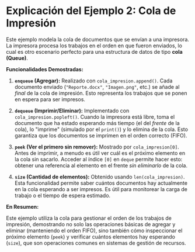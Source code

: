 # Explicación del Ejemplo 2: Cola de Impresión

Este ejemplo modela la cola de documentos que se envían a una impresora. La impresora procesa los trabajos en el orden en que fueron enviados, lo cual es otro escenario perfecto para una estructura de datos de tipo **cola (Queue)**.

**Funcionalidades Demostradas:**

1.  **`enqueue` (Agregar):** Realizado con `cola_impresion.append()`. Cada documento enviado (`"Reporte.docx"`, `"Imagen.png"`, etc.) se añade al *final* de la cola de impresión. Esto representa los trabajos que se ponen en espera para ser impresos.

2.  **`dequeue` (Imprimir/Eliminar):** Implementado con `cola_impresion.popleft()`. Cuando la impresora está libre, toma el documento que ha estado esperando más tiempo (el del *frente* de la cola), lo "imprime" (simulado por el `print()`) y lo elimina de la cola. Esto garantiza que los documentos se imprimen en el orden correcto (FIFO).

3.  **`peek` (Ver el primero sin remover):** Mostrado por `cola_impresion[0]`. Antes de imprimir, a menudo es útil ver cuál es el próximo elemento en la cola sin sacarlo. Acceder al índice `[0]` en `deque` permite hacer esto: obtener una referencia al elemento en el frente *sin eliminarlo* de la cola.

4.  **`size` (Cantidad de elementos):** Obtenido usando `len(cola_impresion)`. Esta funcionalidad permite saber cuántos documentos hay actualmente en la cola esperando a ser impresos. Es útil para monitorear la carga de trabajo o el tiempo de espera estimado.

**En Resumen:**

Este ejemplo utiliza la cola para gestionar el orden de los trabajos de impresión, demostrando no solo las operaciones básicas de agregar y eliminar (manteniendo el orden FIFO), sino también cómo inspeccionar el próximo elemento (`peek`) y verificar cuántos elementos hay esperando (`size`), que son operaciones comunes en sistemas de gestión de recursos.

